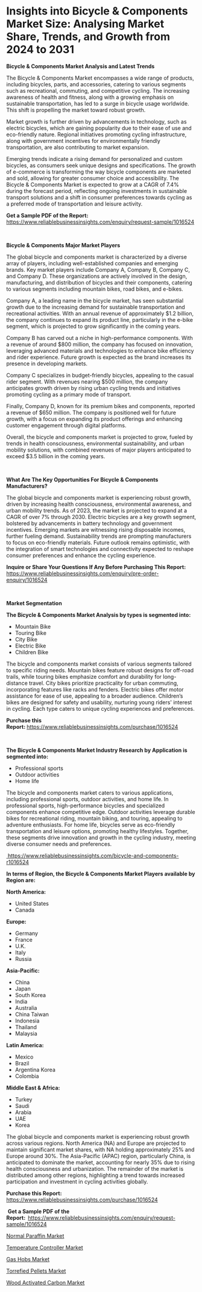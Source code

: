 <p><h1>Insights into Bicycle & Components Market Size: Analysing Market Share, Trends, and Growth from 2024 to 2031</h1></p><p><strong>Bicycle & Components Market Analysis and Latest Trends</strong></p>
<p><p>The Bicycle & Components Market encompasses a wide range of products, including bicycles, parts, and accessories, catering to various segments such as recreational, commuting, and competitive cycling. The increasing awareness of health and fitness, along with a growing emphasis on sustainable transportation, has led to a surge in bicycle usage worldwide. This shift is propelling the market toward robust growth.</p><p>Market growth is further driven by advancements in technology, such as electric bicycles, which are gaining popularity due to their ease of use and eco-friendly nature. Regional initiatives promoting cycling infrastructure, along with government incentives for environmentally friendly transportation, are also contributing to market expansion.</p><p>Emerging trends indicate a rising demand for personalized and custom bicycles, as consumers seek unique designs and specifications. The growth of e-commerce is transforming the way bicycle components are marketed and sold, allowing for greater consumer choice and accessibility. The Bicycle & Components Market is expected to grow at a CAGR of 7.4% during the forecast period, reflecting ongoing investments in sustainable transport solutions and a shift in consumer preferences towards cycling as a preferred mode of transportation and leisure activity.</p></p>
<p><strong>Get a Sample PDF of the Report:&nbsp;</strong> <a href="https://www.reliablebusinessinsights.com/enquiry/request-sample/1016524">https://www.reliablebusinessinsights.com/enquiry/request-sample/1016524</a></p>
<p>&nbsp;</p>
<p><strong>Bicycle & Components Major Market Players</strong></p>
<p><p>The global bicycle and components market is characterized by a diverse array of players, including well-established companies and emerging brands. Key market players include Company A, Company B, Company C, and Company D. These organizations are actively involved in the design, manufacturing, and distribution of bicycles and their components, catering to various segments including mountain bikes, road bikes, and e-bikes.</p><p>Company A, a leading name in the bicycle market, has seen substantial growth due to the increasing demand for sustainable transportation and recreational activities. With an annual revenue of approximately $1.2 billion, the company continues to expand its product line, particularly in the e-bike segment, which is projected to grow significantly in the coming years.</p><p>Company B has carved out a niche in high-performance components. With a revenue of around $800 million, the company has focused on innovation, leveraging advanced materials and technologies to enhance bike efficiency and rider experience. Future growth is expected as the brand increases its presence in developing markets.</p><p>Company C specializes in budget-friendly bicycles, appealing to the casual rider segment. With revenues nearing $500 million, the company anticipates growth driven by rising urban cycling trends and initiatives promoting cycling as a primary mode of transport. </p><p>Finally, Company D, known for its premium bikes and components, reported a revenue of $650 million. The company is positioned well for future growth, with a focus on expanding its product offerings and enhancing customer engagement through digital platforms.</p><p>Overall, the bicycle and components market is projected to grow, fueled by trends in health consciousness, environmental sustainability, and urban mobility solutions, with combined revenues of major players anticipated to exceed $3.5 billion in the coming years.</p></p>
<p>&nbsp;</p>
<p><strong>What Are The Key Opportunities For Bicycle & Components Manufacturers?</strong></p>
<p><p>The global bicycle and components market is experiencing robust growth, driven by increasing health consciousness, environmental awareness, and urban mobility trends. As of 2023, the market is projected to expand at a CAGR of over 7% through 2030. Electric bicycles are a key growth segment, bolstered by advancements in battery technology and government incentives. Emerging markets are witnessing rising disposable incomes, further fueling demand. Sustainability trends are prompting manufacturers to focus on eco-friendly materials. Future outlook remains optimistic, with the integration of smart technologies and connectivity expected to reshape consumer preferences and enhance the cycling experience.</p></p>
<p><strong>Inquire or Share Your Questions If Any Before Purchasing This Report:</strong> <a href="https://www.reliablebusinessinsights.com/enquiry/pre-order-enquiry/1016524">https://www.reliablebusinessinsights.com/enquiry/pre-order-enquiry/1016524</a></p>
<p>&nbsp;</p>
<p><strong>Market Segmentation</strong></p>
<p><strong>The Bicycle & Components Market Analysis by types is segmented into:</strong></p>
<p><ul><li>Mountain Bike</li><li>Touring Bike</li><li>City Bike</li><li>Electric Bike</li><li>Children Bike</li></ul></p>
<p><p>The bicycle and components market consists of various segments tailored to specific riding needs. Mountain bikes feature robust designs for off-road trails, while touring bikes emphasize comfort and durability for long-distance travel. City bikes prioritize practicality for urban commuting, incorporating features like racks and fenders. Electric bikes offer motor assistance for ease of use, appealing to a broader audience. Children’s bikes are designed for safety and usability, nurturing young riders' interest in cycling. Each type caters to unique cycling experiences and preferences.</p></p>
<p><strong>Purchase this Report:&nbsp;</strong><a href="https://www.reliablebusinessinsights.com/purchase/1016524">https://www.reliablebusinessinsights.com/purchase/1016524</a></p>
<p>&nbsp;</p>
<p><strong>The Bicycle & Components Market Industry Research by Application is segmented into:</strong></p>
<p><ul><li>Professional sports</li><li>Outdoor activities</li><li>Home life</li></ul></p>
<p><p>The bicycle and components market caters to various applications, including professional sports, outdoor activities, and home life. In professional sports, high-performance bicycles and specialized components enhance competitive edge. Outdoor activities leverage durable bikes for recreational riding, mountain biking, and touring, appealing to adventure enthusiasts. For home life, bicycles serve as eco-friendly transportation and leisure options, promoting healthy lifestyles. Together, these segments drive innovation and growth in the cycling industry, meeting diverse consumer needs and preferences.</p></p>
<p><a href="https://www.reliablebusinessinsights.com/bicycle-and-components-r1016524">&nbsp;https://www.reliablebusinessinsights.com/bicycle-and-components-r1016524</a></p>
<p><strong>In terms of Region, the Bicycle & Components Market Players available by Region are:</strong></p>
<p>
    <p> <strong> North America: </strong>
        <ul>
            <li>United States</li>
            <li>Canada</li>
        </ul>
        </p> 
    <p> <strong> Europe: </strong>
        <ul>
            <li>Germany</li>
            <li>France</li>
            <li>U.K.</li>
            <li>Italy</li>
            <li>Russia</li>
        </ul>
        </p> 
    <p> <strong> Asia-Pacific: </strong>
        <ul>
            <li>China</li>
            <li>Japan</li>
            <li>South Korea</li>
            <li>India</li>
            <li>Australia</li>
            <li>China Taiwan</li>
            <li>Indonesia</li>
            <li>Thailand</li>
            <li>Malaysia</li>
        </ul>
        </p> 
    <p> <strong> Latin America: </strong>
        <ul>
            <li>Mexico</li>
            <li>Brazil</li>
            <li>Argentina Korea</li>
            <li>Colombia</li>
        </ul>
        </p> 
    <p> <strong> Middle East & Africa: </strong>
        <ul>
            <li>Turkey</li>
            <li>Saudi</li>
            <li>Arabia</li>
            <li>UAE</li>
            <li>Korea</li>
        </ul>
    </p>
    </p>
<p><p>The global bicycle and components market is experiencing robust growth across various regions. North America (NA) and Europe are projected to maintain significant market shares, with NA holding approximately 25% and Europe around 30%. The Asia-Pacific (APAC) region, particularly China, is anticipated to dominate the market, accounting for nearly 35% due to rising health consciousness and urbanization. The remainder of the market is distributed among other regions, highlighting a trend towards increased participation and investment in cycling activities globally.</p></p>
<p><strong>Purchase this Report: </strong><a href="https://www.reliablebusinessinsights.com/purchase/1016524">https://www.reliablebusinessinsights.com/purchase/1016524</a></p>
<p>&nbsp;<strong>Get a Sample PDF of the Report:&nbsp;&nbsp;</strong><a href="https://www.reliablebusinessinsights.com/enquiry/request-sample/1016524">https://www.reliablebusinessinsights.com/enquiry/request-sample/1016524</a></p>
<p><strong></strong></p>
<p><p><a href="https://issuu.com/reportprime-2/docs/normal-paraffin-market-size-2030.pp_4abfddab30fc71">Normal Paraffin Market</a></p><p><a href="https://medium.com/@arteevalith3/unveiling-market-trends-global-temperature-controller-market-growth-and-regional-insights-e4fabfb1076d">Temperature Controller Market</a></p><p><a href="https://www.linkedin.com/pulse/strategic-market-insights-global-gas-hobs-2024-2031-factoid-vunyc?trackingId=MHlIUIVWS9adVOB5mScIkA%3D%3D">Gas Hobs Market</a></p><p><a href="https://issuu.com/reportprime-2/docs/torrefied-pellets-market-size-2030._2b8a10b5d3e010">Torrefied Pellets Market</a></p><p><a href="https://medium.com/@carlahoustonh51/the-market-for-wood-activated-carbon-market-is-examined-in-this-report-along-with-the-factors-5c3510ec8811">Wood Activated Carbon Market</a></p></p>